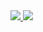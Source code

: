 
<a href="https%3A%2F%2Fraw.githubusercontent.com%2FCarlonBaird%2FCloudAss3%2Fmaster%2FSender%2Fazuredeploy.json" target="_blank">
    <img src="http://azuredeploy.net/deploybutton.png"/>
</a>

</a>
<a href="https://raw.githubusercontent.com/CarlonBaird/CloudAss3/master/Sender/azuredeploy.json" target="_blank">
    <img src="http://armviz.io/visualizebutton.png"/>
</a>
